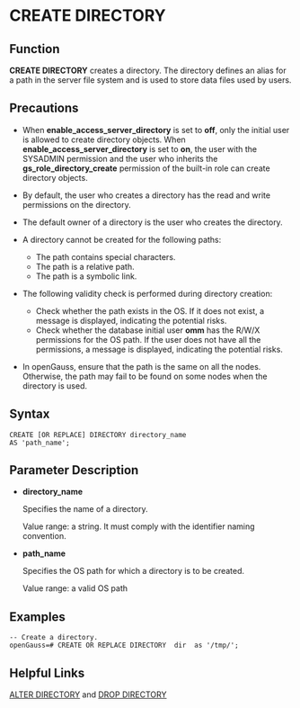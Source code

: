 # CREATE DIRECTORY<a name="EN-US_TOPIC_0289900765"></a>

## Function<a name="en-us_topic_0283136620_en-us_topic_0237122101_en-us_topic_0059778310_section50807000114421"></a>

**CREATE DIRECTORY**  creates a directory. The directory defines an alias for a path in the server file system and is used to store data files used by users.

## Precautions<a name="en-us_topic_0283136620_en-us_topic_0237122101_en-us_topic_0059778310_section25762026103427"></a>

-   When  **enable\_access\_server\_directory**  is set to  **off**, only the initial user is allowed to create directory objects. When  **enable\_access\_server\_directory**  is set to  **on**, the user with the SYSADMIN permission and the user who inherits the  **gs\_role\_directory\_create**  permission of the built-in role can create directory objects.
-   By default, the user who creates a directory has the read and write permissions on the directory.
-   The default owner of a directory is the user who creates the directory.
-   A directory cannot be created for the following paths:
    -   The path contains special characters.
    -   The path is a relative path.
    -   The path is a symbolic link.

-   The following validity check is performed during directory creation:
    -   Check whether the path exists in the OS. If it does not exist, a message is displayed, indicating the potential risks.
    -   Check whether the database initial user  **omm**  has the R/W/X permissions for the OS path. If the user does not have all the permissions, a message is displayed, indicating the potential risks.

-   In openGauss, ensure that the path is the same on all the nodes. Otherwise, the path may fail to be found on some nodes when the directory is used.

## Syntax<a name="en-us_topic_0283136620_en-us_topic_0237122101_en-us_topic_0059778310_section30531647103427"></a>

```
CREATE [OR REPLACE] DIRECTORY directory_name
AS 'path_name';
```

## Parameter Description<a name="en-us_topic_0283136620_en-us_topic_0237122101_section687510282437"></a>

-   **directory\_name**

    Specifies the name of a directory.

    Value range: a string. It must comply with the identifier naming convention.

-   **path\_name**

    Specifies the OS path for which a directory is to be created.

    Value range: a valid OS path


## Examples<a name="en-us_topic_0283136620_en-us_topic_0237122101_section1853433744413"></a>

```
-- Create a directory.
openGauss=# CREATE OR REPLACE DIRECTORY  dir  as '/tmp/';
```

## Helpful Links<a name="en-us_topic_0283136620_en-us_topic_0237122101_section1767373224414"></a>

[ALTER DIRECTORY](alter-directory.md)  and  [DROP DIRECTORY](drop-directory.md)

